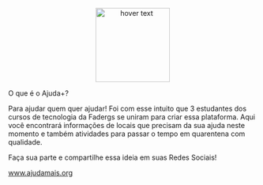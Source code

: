 <p align="center">
  <img src="https://ajudamais.org/assets/img/mascara.jpg" title="hover text" width=150 height=150>
</p>


O que é o Ajuda+?

Para ajudar quem quer ajudar! Foi com esse intuito que 3 estudantes dos cursos de tecnologia da Fadergs se uniram para criar essa plataforma. Aqui você encontrará informações de locais que precisam da sua ajuda neste momento e também atividades para passar o tempo em quarentena com qualidade.


Faça sua parte e compartilhe essa ideia em suas Redes Sociais!


www.ajudamais.org

